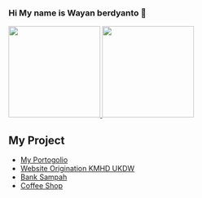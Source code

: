 ### Hi My name is Wayan berdyanto 👋

<p align="left">
<a href="https://github.com/wayanberdyanto">
  <img height="180em" src="https://github-readme-stats-eight-theta.vercel.app/api?username=wayanberdyanto&show_icons=true&theme=algolia&include_all_commits=true&count_private=true"/>
  <img height="180em" src="https://github-readme-stats-eight-theta.vercel.app/api/top-langs/?username=wayanberdyanto&layout=compact&langs_count=8&theme=algolia"/>
</a>
</p>

<h2>My Project</h2>
<ul>
  <li>
    <a href="https://wayanberdyanto.github.io/myportofolio/">My Portogolio</a>
  </li>
  <li>
    <a href="https://wayanberdyanto.github.io/kmhdukdw2023/">Website Origination KMHD UKDW</a>
  </li>
  <li>
    <a href="https://github.com/WayanBerdyanto/bank-sampah.git">Bank Sampah</a>
  </li>
   <li>
    <a href="https://wayanberdyanto.github.io/website-kopi-sederhana/">Coffee Shop</a>
  </li>
</ul>

